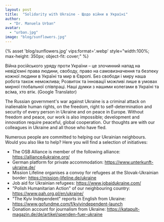 ```yaml
---
layout: post
title:  "Solidarity with Ukraine - Щодо війни в Україні"
author:
  - "Dr. Manuela Urban"
avatar: 
  - "urban.jpg"
image: "blog/sunflowers.jpg"
---
```

{% asset 'blog/sunflowers.jpg' vips:format='.webp' style="width:100%; max-height: 350px; object-fit: cover;" %}

Війна російського уряду проти України – це злочинний напад на невід’ємні права людини, свободу, право на самовизначення та безпеку кожної людини в Україні та мир в Європі. Без свободи і миру наша робота також неможлива; Розвиток та інновації можливі лише в умовах мирної глобальної співпраці. Наші думки з нашими колегами в Україні та всіма, хто втік. (Google Translator)

The Russian government's war against Ukraine is a criminal attack on inalienable human rights, on the freedom, right to self-determination and security of every person in Ukraine and on peace in Europe. Without freedom and peace, our work is also impossible; development and innovation require peaceful, global cooperation. Our thoughts are with our colleagues in Ukraine and all those who have fled.

Numerous people are committed to helping our Ukrainian neighbours. Would you also like to help? Here you will find a selection of initiatives:

* The OSB Alliance is member of the following alliance: <https://alliance4ukraine.org/>
* German platform for private accommodation: <https://www.unterkunft-ukraine.de/>
* Mission Lifeline organises a convoy for refugees at the Slovak-Ukrainian border: <https://mission-lifeline.de/ukraine>
* Job aid for Ukrainian refugees: <https://www.jobaidukraine.com/>
* "Polish Humanitarian Action" of our neighbouring country: <https://www.pah.org.pl/en/ukraine/>
* "The Kyiv Independent" reports in English from Ukraine: <https://www.gofundme.com/f/kyivindependent-launch>
* Donation account for journalism from Ukraine: <https://katapult-magazin.de/de/artikel/spenden-fuer-ukraine>